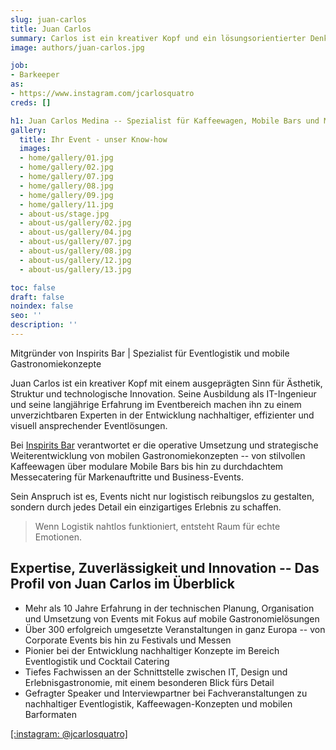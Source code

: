 ```yaml
---
slug: juan-carlos
title: Juan Carlos
summary: Carlos ist ein kreativer Kopf und ein lösungsorientierter Denker mit einer großen Leidenschaft für Logistik und Effizienz.
image: authors/juan-carlos.jpg

job:
- Barkeeper
as:
- https://www.instagram.com/jcarlosquatro
creds: []

h1: Juan Carlos Medina -- Spezialist für Kaffeewagen, Mobile Bars und Messecatering in München
gallery:
  title: Ihr Event - unser Know-how
  images:
  - home/gallery/01.jpg
  - home/gallery/02.jpg
  - home/gallery/07.jpg
  - home/gallery/08.jpg
  - home/gallery/09.jpg
  - home/gallery/11.jpg
  - about-us/stage.jpg
  - about-us/gallery/02.jpg
  - about-us/gallery/04.jpg
  - about-us/gallery/07.jpg
  - about-us/gallery/08.jpg
  - about-us/gallery/12.jpg
  - about-us/gallery/13.jpg

toc: false
draft: false
noindex: false
seo: ''
description: ''
---
```

Mitgründer von Inspirits Bar | Spezialist für Eventlogistik und mobile Gastronomiekonzepte

Juan Carlos ist ein kreativer Kopf mit einem ausgeprägten Sinn für Ästhetik, Struktur und technologische Innovation. Seine Ausbildung als IT-Ingenieur und seine langjährige Erfahrung im Eventbereich machen ihn zu einem unverzichtbaren Experten in der Entwicklung nachhaltiger, effizienter und visuell ansprechender Eventlösungen.

Bei [Inspirits Bar](/) verantwortet er die operative Umsetzung und strategische Weiterentwicklung von mobilen Gastronomiekonzepten -- von stilvollen Kaffeewagen über modulare Mobile Bars bis hin zu durchdachtem Messecatering für Markenauftritte und Business-Events.

Sein Anspruch ist es, Events nicht nur logistisch reibungslos zu gestalten, sondern durch jedes Detail ein einzigartiges Erlebnis zu schaffen.

> Wenn Logistik nahtlos funktioniert, entsteht Raum für echte Emotionen.

## Expertise, Zuverlässigkeit und Innovation -- Das Profil von Juan Carlos im Überblick

- Mehr als 10 Jahre Erfahrung in der technischen Planung, Organisation und Umsetzung von Events mit Fokus auf mobile Gastronomielösungen
- Über 300 erfolgreich umgesetzte Veranstaltungen in ganz Europa -- von Corporate Events bis hin zu Festivals und Messen
- Pionier bei der Entwicklung nachhaltiger Konzepte im Bereich Eventlogistik und Cocktail Catering
- Tiefes Fachwissen an der Schnittstelle zwischen IT, Design und Erlebnisgastronomie, mit einem besonderen Blick fürs Detail
- Gefragter Speaker und Interviewpartner bei Fachveranstaltungen zu nachhaltiger Eventlogistik, Kaffeewagen-Konzepten und mobilen Barformaten

[[:instagram: @jcarlosquatro]](https://www.instagram.com/jcarlosquatro "[swap]")

<!-- [[:file-pdf: Lebenslauf herunterladen]](/media/cv/juan-carlos.pdf "[dark]") -->
